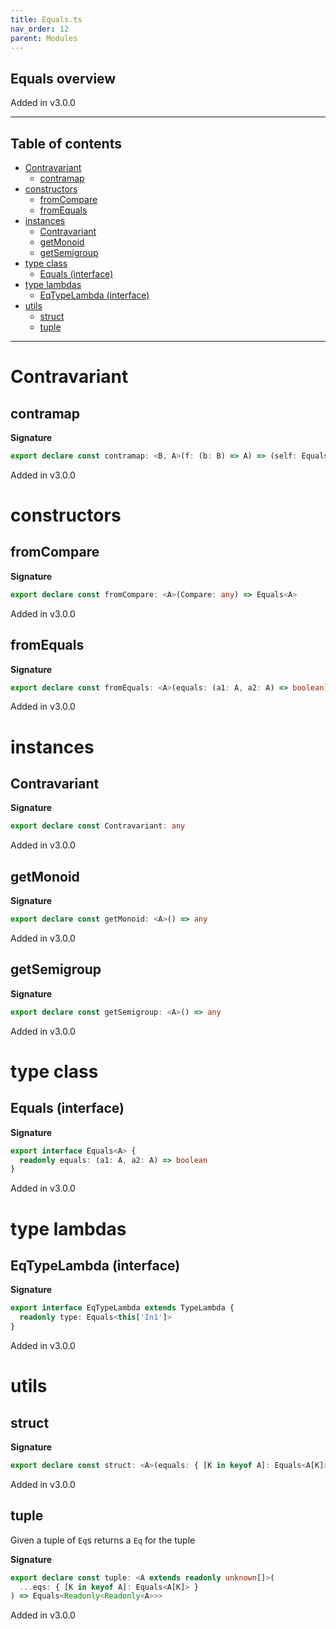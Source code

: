 ```yaml
---
title: Equals.ts
nav_order: 12
parent: Modules
---
```


## Equals overview

Added in v3.0.0

---

<h2 class="text-delta">Table of contents</h2>

- [Contravariant](#contravariant)
  - [contramap](#contramap)
- [constructors](#constructors)
  - [fromCompare](#fromcompare)
  - [fromEquals](#fromequals)
- [instances](#instances)
  - [Contravariant](#contravariant-1)
  - [getMonoid](#getmonoid)
  - [getSemigroup](#getsemigroup)
- [type class](#type-class)
  - [Equals (interface)](#equals-interface)
- [type lambdas](#type-lambdas)
  - [EqTypeLambda (interface)](#eqtypelambda-interface)
- [utils](#utils)
  - [struct](#struct)
  - [tuple](#tuple)

---

# Contravariant

## contramap

**Signature**

```ts
export declare const contramap: <B, A>(f: (b: B) => A) => (self: Equals<A>) => Equals<B>
```

Added in v3.0.0

# constructors

## fromCompare

**Signature**

```ts
export declare const fromCompare: <A>(Compare: any) => Equals<A>
```

Added in v3.0.0

## fromEquals

**Signature**

```ts
export declare const fromEquals: <A>(equals: (a1: A, a2: A) => boolean) => Equals<A>
```

Added in v3.0.0

# instances

## Contravariant

**Signature**

```ts
export declare const Contravariant: any
```

Added in v3.0.0

## getMonoid

**Signature**

```ts
export declare const getMonoid: <A>() => any
```

Added in v3.0.0

## getSemigroup

**Signature**

```ts
export declare const getSemigroup: <A>() => any
```

Added in v3.0.0

# type class

## Equals (interface)

**Signature**

```ts
export interface Equals<A> {
  readonly equals: (a1: A, a2: A) => boolean
}
```

Added in v3.0.0

# type lambdas

## EqTypeLambda (interface)

**Signature**

```ts
export interface EqTypeLambda extends TypeLambda {
  readonly type: Equals<this['In1']>
}
```

Added in v3.0.0

# utils

## struct

**Signature**

```ts
export declare const struct: <A>(equals: { [K in keyof A]: Equals<A[K]> }) => Equals<{ readonly [K in keyof A]: A[K] }>
```

Added in v3.0.0

## tuple

Given a tuple of `Eq`s returns a `Eq` for the tuple

**Signature**

```ts
export declare const tuple: <A extends readonly unknown[]>(
  ...eqs: { [K in keyof A]: Equals<A[K]> }
) => Equals<Readonly<Readonly<A>>>
```

Added in v3.0.0
